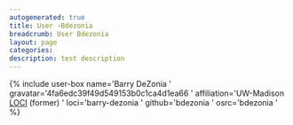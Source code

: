 ```yaml
---
autogenerated: true
title: User ›Bdezonia
breadcrumb: User Bdezonia
layout: page
categories: 
description: test description
---
```


{% include user-box name='Barry DeZonia ' gravatar='4fa6edc39f49d549153b0c1ca4d1ea66 ' affiliation='UW-Madison [LOCI](LOCI ) (former) ' loci='barry-dezonia ' github='bdezonia ' osrc='bdezonia ' %}
